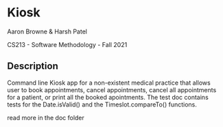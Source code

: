 Kiosk
=====

Aaron Browne & Harsh Patel

CS213 - Software Methodology - Fall 2021

Description
-----------

Command line Kiosk app for a non-existent medical practice that allows user to book appointments, cancel appointments, cancel all appointments for a patient, or print all the booked apointments.
The test doc contains tests for the Date.isValid() and the Timeslot.compareTo() functions.

read more in the doc folder
